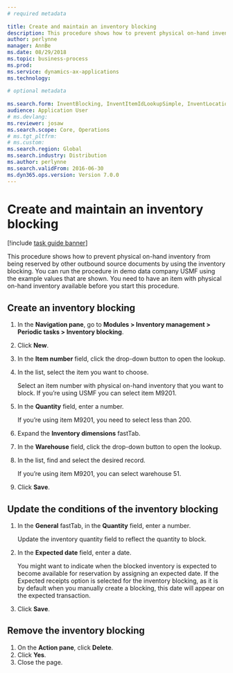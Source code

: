 ```yaml
--- 
# required metadata 
 
title: Create and maintain an inventory blocking
description: This procedure shows how to prevent physical on-hand inventory from being reserved by other outbound source documents by using the inventory blocking. 
author: perlynne
manager: AnnBe 
ms.date: 08/29/2018
ms.topic: business-process 
ms.prod:  
ms.service: dynamics-ax-applications 
ms.technology:  
 
# optional metadata 
 
ms.search.form: InventBlocking, InventItemIdLookupSimple, InventLocationIdLookup   
audience: Application User 
# ms.devlang:  
ms.reviewer: josaw
ms.search.scope: Core, Operations 
# ms.tgt_pltfrm:  
# ms.custom:  
ms.search.region: Global
ms.search.industry: Distribution
ms.author: perlynne
ms.search.validFrom: 2016-06-30 
ms.dyn365.ops.version: Version 7.0.0 
---
```

# Create and maintain an inventory blocking

[!include [task guide banner](../../includes/task-guide-banner.md)]

This procedure shows how to prevent physical on-hand inventory from being reserved by other outbound source documents by using the inventory blocking. You can run the procedure in demo data company USMF using the example values that are shown. You need to have an item with physical on-hand inventory available before you start this procedure.


## Create an inventory blocking
1. In the **Navigation pane**, go to **Modules > Inventory management > Periodic tasks > Inventory blocking**.
2. Click **New**.
3. In the **Item number** field, click the drop-down button to open the lookup.
4. In the list, select the item you want to choose. 
    
    Select an item number with physical on-hand inventory that you want to block. If you’re using USMF you can select item M9201.  
5. In the **Quantity** field, enter a number.
    
    If you’re using item M9201, you need to select less than 200.
    
6. Expand the **Inventory dimensions** fastTab.
7. In the **Warehouse** field, click the drop-down button to open the lookup.
8. In the list, find and select the desired record.
    
    If you’re using item M9201, you can select warehouse 51.  
9. Click **Save**.

## Update the conditions of the inventory blocking
1. In the **General** fastTab, in the **Quantity** field, enter a number.
    
    Update the inventory quantity field to reflect the quantity to block.  
2. In the **Expected date** field, enter a date.
    
    You might want to indicate when the blocked inventory is expected to become available for reservation by assigning an expected date. If the Expected receipts option is selected for the inventory blocking, as it is by default when you manually create a blocking, this date will appear on the expected transaction.  
3. Click **Save**.

## Remove the inventory blocking
1. On the **Action pane**, click **Delete**.
2. Click **Yes**.
3. Close the page.

